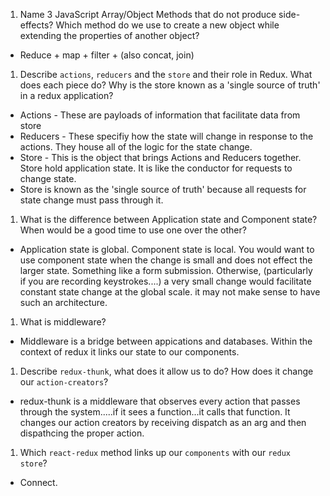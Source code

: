 1.  Name 3 JavaScript Array/Object Methods that do not produce side-effects? Which method do we use to create a new object while extending the properties of another object?
+ Reduce + map + filter + (also concat, join)
1.  Describe `actions`, `reducers` and the `store` and their role in Redux. What does each piece do? Why is the store known as a 'single source of truth' in a redux application?
+ Actions - These are payloads of information that facilitate data from store
+ Reducers - These specifiy how the state will change in response to the actions. They house all of the logic for the state change.
+ Store - This is the object that brings Actions and Reducers together. Store hold application state. It is like the conductor for requests to change state.
+ Store is known as the 'single source of truth' because all requests for state change must pass through it.
1.  What is the difference between Application state and Component state? When would be a good time to use one over the other?
+ Application state is global. Component state is local. You would want to use component state when the change is small and does not effect the larger state. Something like a form submission. Otherwise, (particularly if you are recording keystrokes....) a very small change would facilitate constant state change at the global scale. it may not make sense to have such an architecture.
1.  What is middleware?
+ Middleware is a bridge between appications and databases. Within the context of redux it links our state to our components.
1.  Describe `redux-thunk`, what does it allow us to do? How does it change our `action-creators`?
+ redux-thunk is a middleware that observes every action that passes through the system.....if it sees a function...it calls that function. It changes our action creators by receiving dispatch as an arg and then dispathcing the proper action.
1.  Which `react-redux` method links up our `components` with our `redux store`?
+ Connect.
